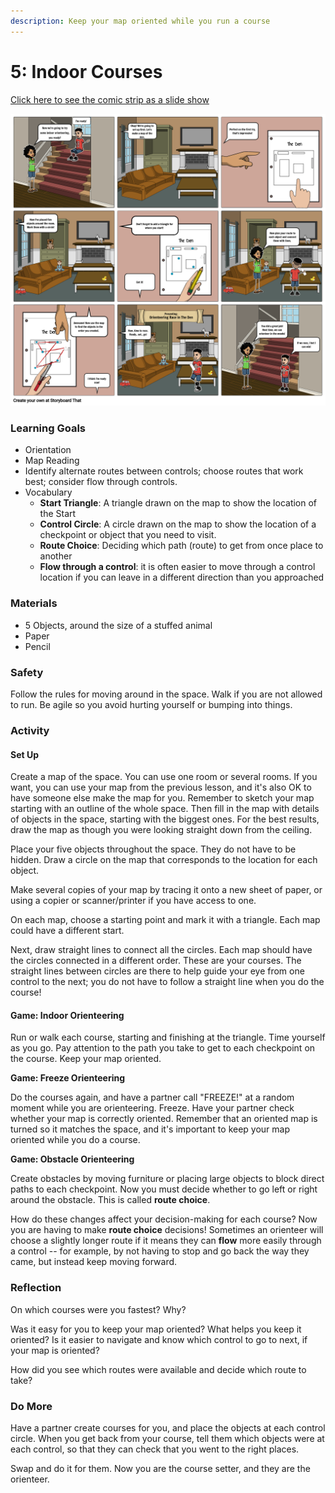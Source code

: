 ```yaml
---
description: Keep your map oriented while you run a course
---
```


# 5: Indoor Courses

[Click here to see the comic strip as a slide show](https://docs.google.com/presentation/d/e/2PACX-1vTn6C3J-dCwibEtSeZrKcGcIG6Ui_6w1LmjptZ8uq52iU6kqHipxmobQ88tlRHXKlwLaay5yVBFIF5m/pub?start=false&loop=false&delayms=10000)

![Indoor courses](../.gitbook/assets/lesson-5-indoor-courses-highres-1.png)

### Learning Goals

* Orientation
* Map Reading
* Identify alternate routes between controls; choose routes that work best; consider flow through controls.
* Vocabulary
  * **Start Triangle**: A triangle drawn on the map to show the location of the Start
  * **Control Circle**: A circle drawn on the map to show the location of a checkpoint or object that you need to visit.
  * **Route Choice**: Deciding which path \(route\) to get from once place to another
  * **Flow through a control**: it is often easier to move through a control location if you can leave in a different direction than you approached

### **Materials**

* 5 Objects, around the size of a stuffed animal
* Paper
* Pencil

### Safety

Follow the rules for moving around in the space. Walk if you are not allowed to run. Be agile so you avoid hurting yourself or bumping into things.

### Activity

#### Set Up

Create a map of the space. You can use one room or several rooms. If you want, you can use your map from the previous lesson, and it's also OK to have someone else make the map for you. Remember to sketch your map starting with an outline of the whole space. Then fill in the map with details of objects in the space, starting with the biggest ones. For the best results, draw the map as though you were looking straight down from the ceiling. 

Place your five objects throughout the space. They do not have to be hidden. Draw a circle on the map that corresponds to the location for each object.

Make several copies of your map by tracing it onto a new sheet of paper, or using a copier or scanner/printer if you have access to one.

On each map, choose a starting point and mark it with a triangle. Each map could have a different start.

Next, draw straight lines to connect all the circles. Each map should have the circles connected in a different order. These are your courses. The straight lines between circles are there to help guide your eye from one control to the next; you do not have to follow a straight line when you do the course!

#### Game: Indoor Orienteering

Run or walk each course, starting and finishing at the triangle. Time yourself as you go. Pay attention to the path you take to get to each checkpoint on the course. Keep your map oriented.

**Game: Freeze Orienteering**

Do the courses again, and have a partner call "FREEZE!" at a random moment while you are orienteering. Freeze. Have your partner check whether your map is correctly oriented. Remember that an oriented map is turned so it matches the space, and it's important to keep your map oriented while you do a course.

**Game: Obstacle Orienteering**

Create obstacles by moving furniture or placing large objects to block direct paths to each checkpoint. Now you must decide whether to go left or right around the obstacle. This is called **route choice**.

How do these changes affect your decision-making for each course? Now you are having to make **route choice** decisions! Sometimes an orienteer will choose a slightly longer route if it means they can **flow** more easily through a control -- for example, by not having to stop and go back the way they came, but instead keep moving forward.

### Reflection

On which courses were you fastest? Why?

Was it easy for you to keep your map oriented? What helps you keep it oriented? Is it easier to navigate and know which control to go to next, if your map is oriented?

How did you see which routes were available and decide which route to take?

### Do More

Have a partner create courses for you, and place the objects at each control circle. When you get back from your course, tell them which objects were at each control, so that they can check that you went to the right places.

Swap and do it for them. Now you are the course setter, and they are the orienteer.

